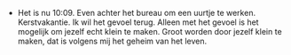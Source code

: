 - Het is nu 10:09. Even achter het bureau om een uurtje te werken. Kerstvakantie. Ik wil het gevoel terug. Alleen met het gevoel is het mogelijk om jezelf echt klein te maken. Groot worden door jezelf klein te maken, dat is volgens mij het geheim van het leven.